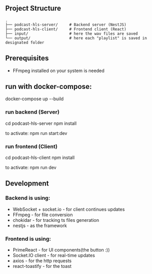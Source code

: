 ## Project Structure

```
.
├── podcast-hls-server/     # Backend server (NestJS)
├── podcast-hls-client/     # Frontend client (React)
├── input/                  # here the wav files are saved
└── output/                 # here each "playlist" is saved in designated folder
```

## Prerequisites

- FFmpeg installed on your system is needed

## run with docker-compose:

docker-compose up --build

### run backend (Server)

cd podcast-hls-server
npm install

to activate:
npm run start:dev

### run frontend (Client)

cd podcast-hls-client
npm install

to activate:
npm run dev

## Development

### Backend is using:

- WebSocket + socket.io - for client continues updates
- FFmpeg - for file conversion
- chokidar - for tracking ts files generation
- nestjs - as the framework

### Frontend is using:

- PrimeReact - for UI components(the button :))
- Socket.IO client - for real-time updates
- axios - for the http requests
- react-toastify - for the toast
